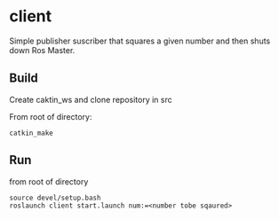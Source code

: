 # client
Simple publisher suscriber that squares a given number and then shuts down Ros Master.
## Build
Create caktin_ws and clone repository in src

From root of directory:
```
catkin_make
```

## Run
from root of directory 
```
source devel/setup.bash
roslaunch client start.launch num:=<number tobe sqaured>
```
